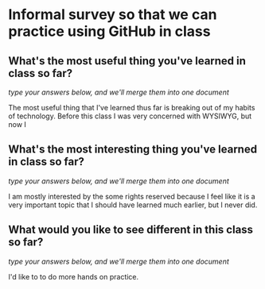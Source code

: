 # Informal survey so that we can practice using GitHub in class

## What's the most useful thing you've learned in class so far?
_type your answers below, and we'll merge them into one document_

The most useful thing that I've learned thus far is breaking out of my habits of technology. Before this class I was very concerned with WYSIWYG, but now I 

## What's the most interesting thing you've learned in class so far? 
_type your answers below, and we'll merge them into one document_

I am mostly interested by the some rights reserved because I feel like it is a very important topic that I should have learned much earlier, but I never did. 

## What would you like to see different in this class so far?
_type your answers below, and we'll merge them into one document_

I'd like to to do more hands on practice.
